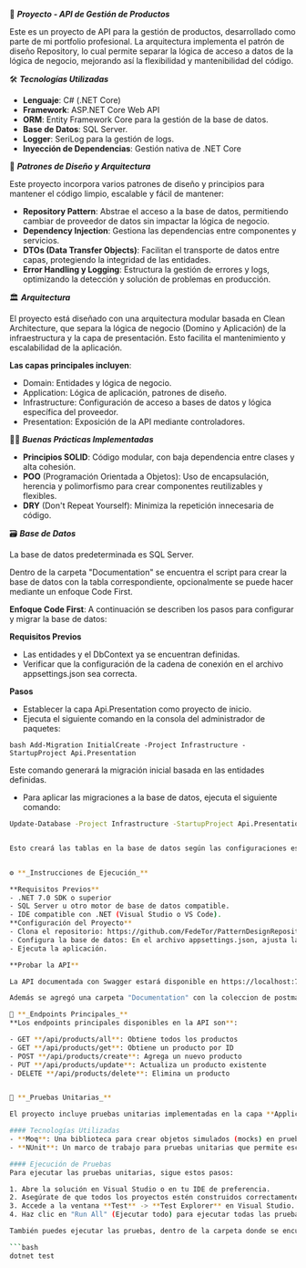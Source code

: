 📂 **_Proyecto - API de Gestión de Productos_**

Este es un proyecto de API para la gestión de productos, desarrollado como parte de mi portfolio profesional. La arquitectura implementa el patrón de diseño Repository, lo cual permite 
separar la lógica de acceso a datos de la lógica de negocio, mejorando así la flexibilidad y mantenibilidad del código.

🛠️ **_Tecnologías Utilizadas_**

- **Lenguaje**: C# (.NET Core)
- **Framework**: ASP.NET Core Web API
- **ORM**: Entity Framework Core para la gestión de la base de datos.
- **Base de Datos**: SQL Server.
- **Logger**: SeriLog para la gestión de logs.
- **Inyección de Dependencias**: Gestión nativa de .NET Core

🎨 **_Patrones de Diseño y Arquitectura_**

Este proyecto incorpora varios patrones de diseño y principios para mantener el código limpio, escalable y fácil de mantener:

- **Repository Pattern**: Abstrae el acceso a la base de datos, permitiendo cambiar de proveedor de datos sin impactar la lógica de negocio.
- **Dependency Injection**: Gestiona las dependencias entre componentes y servicios.
- **DTOs (Data Transfer Objects)**: Facilitan el transporte de datos entre capas, protegiendo la integridad de las entidades.
- **Error Handling y Logging**: Estructura la gestión de errores y logs, optimizando la detección y solución de problemas en producción.

🏛️ **_Arquitectura_**

El proyecto está diseñado con una arquitectura modular basada en Clean Architecture, que separa la lógica de negocio (Domino y Aplicación) de la infraestructura y la capa de presentación. 
Esto facilita el mantenimiento y escalabilidad de la aplicación.

**Las capas principales incluyen**:

- Domain: Entidades y lógica de negocio.
- Application: Lógica de aplicación, patrones de diseño.
- Infrastructure: Configuración de acceso a bases de datos y lógica específica del proveedor.
- Presentation: Exposición de la API mediante controladores.

👨‍🏫 **_Buenas Prácticas Implementadas_**

- **Principios SOLID**: Código modular, con baja dependencia entre clases y alta cohesión.
- **POO** (Programación Orientada a Objetos): Uso de encapsulación, herencia y polimorfismo para crear componentes reutilizables y flexibles.
- **DRY** (Don't Repeat Yourself): Minimiza la repetición innecesaria de código.

🗃️ **_Base de Datos_**

La base de datos predeterminada es SQL Server.

Dentro de la carpeta "Documentation" se encuentra el script para crear la base de datos con la tabla correspondiente, opcionalmente se puede hacer mediante un enfoque Code First.

**Enfoque Code First**: A continuación se describen los pasos para configurar y migrar la base de datos:

**Requisitos Previos**
- Las entidades y el DbContext ya se encuentran definidas.
- Verificar que la configuración de la cadena de conexión en el archivo appsettings.json sea correcta.
  
**Pasos**
- Establecer la capa Api.Presentation como proyecto de inicio.
- Ejecuta el siguiente comando en la consola del administrador de paquetes:


```bash Add-Migration InitialCreate -Project Infrastructure -StartupProject Api.Presentation```


Este comando generará la migración inicial basada en las entidades definidas.


- Para aplicar las migraciones a la base de datos, ejecuta el siguiente comando:

```bash
Update-Database -Project Infrastructure -StartupProject Api.Presentation```


Esto creará las tablas en la base de datos según las configuraciones especificadas en el DbContext.


⚙️ **_Instrucciones de Ejecución_**

**Requisitos Previos**
- .NET 7.0 SDK o superior
- SQL Server u otro motor de base de datos compatible.
- IDE compatible con .NET (Visual Studio o VS Code).
**Configuración del Proyecto**
- Clona el repositorio: https://github.com/FedeTor/PatternDesignRepository.git
- Configura la base de datos: En el archivo appsettings.json, ajusta la cadena de conexión a la base de datos.
- Ejecuta la aplicación.

**Probar la API**

La API documentada con Swagger estará disponible en https://localhost:7084/swagger

Además se agregó una carpeta "Documentation" con la coleccion de postman, solo queda descargarla e importarla si se desea utilizar.

📜 **_Endpoints Principales_**
**Los endpoints principales disponibles en la API son**:

- GET **/api/products/all**: Obtiene todos los productos
- GET **/api/products/get**: Obtiene un producto por ID
- POST **/api/products/create**: Agrega un nuevo producto
- PUT **/api/products/update**: Actualiza un producto existente
- DELETE **/api/products/delete**: Elimina un producto


🧪 **_Pruebas Unitarias_**

El proyecto incluye pruebas unitarias implementadas en la capa **Application.Tests** utilizando **Moq** y **NUnit**. Estas pruebas aseguran la calidad y la estabilidad del código, permitiendo identificar y corregir errores de manera temprana.

#### Tecnologías Utilizadas
- **Moq**: Una biblioteca para crear objetos simulados (mocks) en pruebas unitarias, lo que permite simular el comportamiento de las dependencias de las clases que se están probando.
- **NUnit**: Un marco de trabajo para pruebas unitarias que permite escribir y ejecutar pruebas en .NET.

#### Ejecución de Pruebas
Para ejecutar las pruebas unitarias, sigue estos pasos:

1. Abre la solución en Visual Studio o en tu IDE de preferencia.
2. Asegúrate de que todos los proyectos estén construidos correctamente.
3. Accede a la ventana **Test** -> **Test Explorer** en Visual Studio.
4. Haz clic en "Run All" (Ejecutar todo) para ejecutar todas las pruebas.

También puedes ejecutar las pruebas, dentro de la carpeta donde se encuentran las pruebas, desde la línea de comandos utilizando el siguiente comando:

```bash
dotnet test
